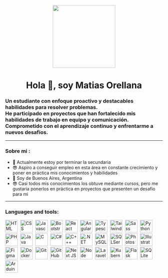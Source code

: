 <div id="header" align="center">
  <img src="https://media.giphy.com/media/ISOckXUybVfQ4/giphy.gif" width="200" />
  <h1 align="center">Hola 👋, soy Matias Orellana</h1>
  <h3 align="left">Un estudiante con enfoque proactivo y destacables habilidades para resolver problemas.</br>He participado en proyectos que han fortalecido mis habilidades de trabajo en equipo y comunicación. Comprometido con el aprendizaje continuo y enfrentarme a nuevos desafíos.</h3>
</div>

---
### Sobre mi :

- 📖 Actualmente estoy por terminar la secundaria
- 😎 Aspiro a conseguir empleo en esta área en constante crecimiento y poner en práctica mis conocimientos y habilidades
- 📍 Soy de Buenos Aires, Argentina
- 😎 Casi todos mis conocimientos los obtuve mediante cursos, pero me gustaria ponerlos en práctica en proyectos que presenten un desafio para mi 
  
---

<div align="left">
  <h3>Languages and tools:</h3>
  <div>
    <img src="https://cdn.jsdelivr.net/gh/devicons/devicon/icons/html5/html5-original.svg" title="HTML" alt="HTML" width="40" height="40"/>&nbsp;
    <img src="https://cdn.jsdelivr.net/gh/devicons/devicon/icons/css3/css3-original.svg" title="CSS" alt="CSS" width="40" height="40"/>&nbsp;
    <img src="https://cdn.jsdelivr.net/gh/devicons/devicon/icons/javascript/javascript-original.svg" title="Javascript" alt="Javascript" width="40" height="40"/>&nbsp;
    <img src="https://cdn.jsdelivr.net/gh/devicons/devicon/icons/bootstrap/bootstrap-original.svg" title="Bootstrap" alt="Bootstrap" width="40" height="40"/>&nbsp;
    <img src="https://cdn.jsdelivr.net/gh/devicons/devicon/icons/react/react-original.svg" title="React" alt="React" width="40" height="40"/>&nbsp;
    <img src="https://cdn.jsdelivr.net/gh/devicons/devicon/icons/angularjs/angularjs-original.svg" title="Angular" alt="Angular" width="40" height="40"/>&nbsp;
    <img src="https://cdn.jsdelivr.net/gh/devicons/devicon/icons/typescript/typescript-original.svg" title="Typescript" alt="Typescript" width="40" height="40"/>&nbsp;
    <img src="https://cdn.jsdelivr.net/gh/devicons/devicon/icons/tailwindcss/tailwindcss-plain.svg" title="Tailwind CSS" alt="Tailwind CSS" width="40" height="40"/>&nbsp;
    <img src="https://cdn.jsdelivr.net/gh/devicons/devicon/icons/sass/sass-original.svg" title="Sass" alt="Sass" width="40" height="40"/>&nbsp;
    <img src="https://cdn.jsdelivr.net/gh/devicons/devicon/icons/python/python-original.svg" title="Python" alt="Python" width="40" height="40"/>&nbsp;
    <img src="https://cdn.jsdelivr.net/gh/devicons/devicon/icons/php/php-original.svg" title="PHP" alt="PHP" width="40" height="40"/>&nbsp;
    <img src="https://cdn.jsdelivr.net/gh/devicons/devicon/icons/java/java-original.svg" title="Java" alt="Java" width="40" height="40"/>&nbsp;
    <img src="https://cdn.jsdelivr.net/gh/devicons/devicon/icons/c/c-original.svg" title="C" alt="C" width="40" height="40"/>&nbsp;
    <img src="https://cdn.jsdelivr.net/gh/devicons/devicon/icons/csharp/csharp-original.svg" title="C#" alt="C#" width="40" height="40"/>&nbsp;
    <img src="https://cdn.jsdelivr.net/gh/devicons/devicon/icons/cplusplus/cplusplus-original.svg" title="C++" alt="C+++" width="40" height="40"/>&nbsp;
    <img src="https://cdn.jsdelivr.net/gh/devicons/devicon/icons/dotnetcore/dotnetcore-original.svg" title=".NET" alt=".NET" width="40" height="40"/>&nbsp;
    <img src="https://cdn.jsdelivr.net/gh/devicons/devicon/icons/mysql/mysql-original.svg" title="MySQL" alt="MySQL" width="40" height="40"/>&nbsp;
    <img src="https://cdn.jsdelivr.net/gh/devicons/devicon/icons/microsoftsqlserver/microsoftsqlserver-plain.svg" title="SQLServer" alt="SQLServer" width="40" height="40"/>&nbsp;
    <img src="https://cdn.jsdelivr.net/gh/devicons/devicon/icons/photoshop/photoshop-plain.svg" title="Photoshop" alt="Photoshop" width="40" height="40"/>&nbsp;
    <img src="https://cdn.jsdelivr.net/gh/devicons/devicon/icons/illustrator/illustrator-plain.svg" title="Illustrator" alt="Illustrator" width="40" height="40"/>&nbsp;
    <img src="https://cdn.jsdelivr.net/gh/devicons/devicon/icons/figma/figma-original.svg" title="Figma" alt="Figma" width="40" height="40"/>&nbsp;
    <img src="https://cdn.jsdelivr.net/gh/devicons/devicon/icons/docker/docker-original.svg" title="Docker" alt="Docker" width="40" height="40"/>&nbsp;
    <img src="https://cdn.jsdelivr.net/gh/devicons/devicon/icons/git/git-original.svg" title="Git" alt="Git" width="40" height="40"/>&nbsp;
    <img src="https://cdn.jsdelivr.net/gh/devicons/devicon/icons/github/github-original.svg" title="GitHub" alt="GitHub" width="40" height="40"/>&nbsp;
    <img src="https://cdn.jsdelivr.net/gh/devicons/devicon/icons/nextjs/nextjs-original.svg" title="Next JS" alt="Next JS" width="40" height="40"/>&nbsp;
    <img src="https://cdn.jsdelivr.net/gh/devicons/devicon/icons/nodejs/nodejs-original.svg" title="Node JS" alt="Node JS" width="40" height="40"/>&nbsp;
    <img src="https://cdn.jsdelivr.net/gh/devicons/devicon/icons/laravel/laravel-plain.svg" title="Laravel" alt="Laravel" width="40" height="40"/>&nbsp;
    <img src="https://cdn.jsdelivr.net/gh/devicons/devicon/icons/kubernetes/kubernetes-plain.svg" title="Kubernetes" alt="Kubernetes" width="40" height="40"/>&nbsp;
    <img src="https://cdn.jsdelivr.net/gh/devicons/devicon/icons/flask/flask-original.svg" title="Flask" alt="Flask" width="40" height="40"/>&nbsp;
    <img src="https://cdn.jsdelivr.net/gh/devicons/devicon/icons/sqlite/sqlite-original.svg" title="SQLite" alt="SQLite" width="40" height="40"/>&nbsp;
    <img src="https://cdn.jsdelivr.net/gh/devicons/devicon/icons/arduino/arduino-original.svg" title="Arduino" alt="Arduino" width="40" height="40"/>
  </div>
</div>
